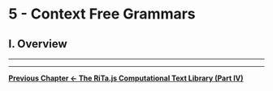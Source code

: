 # 5 - Context Free Grammars

## I. Overview




<hr><hr>

**[Previous Chapter <-  The RiTa.js Computational Text Library (Part IV)](text-4.md)**
